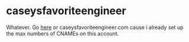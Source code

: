 # caseysfavoriteengineer


Whatever. Go [here]( http://humeansacrifice.github.io/caseysfavoriteengineer/)
or caseysfavoriteengineer.com cause i already set up the max numbers of CNAMEs on this account. 
